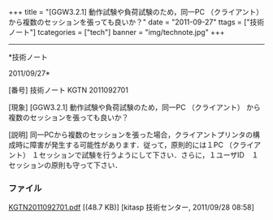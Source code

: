 ﻿+++
title = "[GGW3.2.1] 動作試験や負荷試験のため，同一PC （クライアント） から複数のセッションを張っても良いか？"
date = "2011-09-27"
ttags = ["技術ノート"]
tcategories = ["tech"]
banner = "img/technote.jpg"
+++

-----------------------------------------------------------------------------------------------------------------------------

*技術ノート

2011/09/27*


[番号]
技術ノート KGTN 2011092701

[現象]
[GGW3.2.1] 動作試験や負荷試験のため，同一PC （クライアント）
から複数のセッションを張っても良いか？

[説明]
同一PCから複数のセッションを張った場合，クライアントプリンタの構成時に障害が発生する可能性があります．従って，原則的には１PC
（クライアント）
１セッションで試験を行うようにして下さい．さらに，１ユーザID　１セッションの原則も守って下さい．


### ファイル

 
 


[KGTN2011092701.pdf](http://techreport.kitasp.net/attachments/download/641/KGTN2011092701.pdf)
 [(48.7 KB)] [kitasp 技術センター, 2011/09/28
08:58]


 


 


